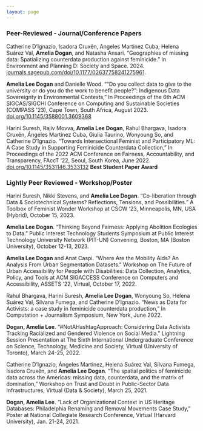 ```yaml
---
layout: page
---
```

### Peer-Reviewed - Journal/Conference Papers 

Catherine D’Ignazio, Isadora Cruxên, Angeles Martinez Cuba, Helena Suárez Val, **Amelia Dogan**, and Natasha Ansari. “Geographies of missing data: Spatializing counterdata production against feminicide.” In Environment and Planning D: Society and Space. 2024. [journals.sagepub.com/doi/10.1177/02637758241275961](https://journals.sagepub.com/doi/10.1177/02637758241275961).

**Amelia Lee Dogan** and Danielle Wood. ““Do you collect data to give to the university or do you  do the work to benefit people?”: Indigenous Data Sovereignty in Environmental Contexts,” In Proceedings of the 6th ACM SIGCAS/SIGCHI Conference on Computing and Sustainable Societies (COMPASS '23), Cape Town, South Africa, August 2023. [doi.org/10.1145/3588001.3609368](https://doi.org/10.1145/3588001.3609368)

Harini Suresh, Rajiv Movva, **Amelia Lee Dogan**, Rahul Bhargava, Isadora Cruxên,  Ángeles Martinez Cuba, Giulia Taurino, Wonyoung So, and Catherine D’Ignazio. “Towards Intersectional Feminist and Participatory ML: A Case Study in Supporting Feminicide Counterdata Collection,” In Proceedings of the 2022 ACM Conference on Fairness, Accountability, and Transparency, FAccT ‘22, Seoul, South Korea, June 2022. [doi.org/10.1145/3531146.3533132](https://doi.org/10.1145/3531146.3533132)  **Best Student Paper Award**

### Lightly Peer Reviewed - Workshop/Poster 

Harini Suresh, Nikki Stevens, and **Amelia Lee Dogan**. “Co-liberation through Data & Sociotechnical Systems? Reflections, Tensions, and Possibilities.” A Toolbox of Feminist Wonder Workshop at CSCW ‘23, Minneapolis, MN, USA (Hybrid), October 15, 2023.

**Amelia Lee Dogan**. “Thinking Beyond Fairness: Applying Abolition Ecologies to Data.” Public Interest Technology Students Symposium at Public Interest Technology University Network (PIT-UN) Convening, Boston, MA (Boston University), October 12-13, 2023.

**Amelia Lee Dogan** and Anat Caspi. “Where Are the Mobility Aids? An Analysis From Urban Segmentation Datasets.” Workshop on The Future of Urban Accessibility for People with Disabilities: Data Collection, Analytics, Policy, and Tools at ACM SIGACCESS Conference on Computers and Accessibility, ASSETS ‘22, Virtual, October 17, 2022.

Rahul Bhargava, Harini Suresh, **Amelia Lee Dogan**, Wonyoung So, Helena Suárez Val, Silvana Fumega, and Catherine D’Ignazio. “News as Data for Activists: a case study in feminicide counterdata production,” In Computation + Journalism Symposium, New York, June 2022.

**Dogan, Amelia Lee**. “#NotAHashtagApproach: Considering Data Activists Tracking Racialized and Gendered Violence on Social Media." Lightning Session Presentation at The Sixth International Undergraduate Conference on Science, Technology, Medicine and Society, Virtual (University of Toronto), March 24-25, 2022.

Catherine D’Ignazio, Ángeles Martinez, Helena Suárez Val, Silvana Fumega, Isadora Cruxên, and **Amelia Lee Dogan**. “The spatial politics of feminicide data across the Americas: missing data, counterdata, and the matrix of domination,” Workshop on Trust and Doubt in Public-Sector Data Infrastructures, Virtual (Data & Society), March 25, 2021.

**Dogan, Amelia Lee**. “Lack of Organizational Context in US Heritage Databases: Philadelphia Renaming and Removal Movements Case Study,” Poster at National Collegiate Research Conference, Virtual (Harvard University), Jan. 21-24, 2021. 

